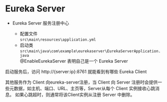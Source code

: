 # Eureka Server
 

- Eureka Server 服务注册中心

    - 配置文件 \
    `src\main\resources\application.yml`
    - 启动类 \
    `src\main\java\com\example\eurekaserver\EurekaServerApplication.java` \
@EnableEurekaServer 表明自己是一个 Eureka Server


启动服务后，访问 http://{server:ip}:8761  就能看到有哪些 Eureka Client

其他服务作为 Client 向eureka-server注册，当 Client 向 Server 注册时会提供一些元数据，如主机、端口、URL、主页等，Server从每个 Client 实例接收心跳消息。 如果心跳超时，则通常将该Client实例从注册 Server 中删除。